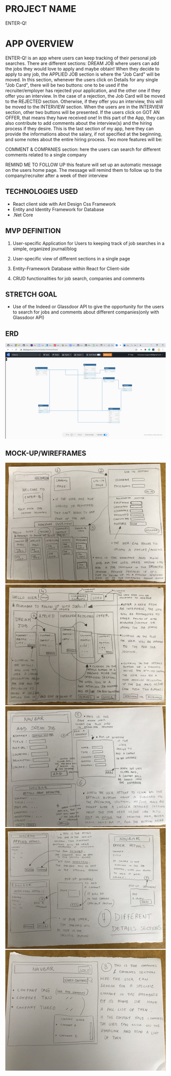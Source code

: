 # PROJECT NAME
ENTER-Q!


# APP OVERVIEW

ENTER-Q! is an app where users can keep tracking of their personal job searches. There are different sections:  DREAM JOB where users can add the jobs they would love to apply and maybe obtain! When they decide to apply to any job, the APPLIED JOB section is where the "Job Card" will be moved. In this section, whenever the users click on Details for any single "Job Card", there will be two buttons: one to be used if the recruiter/employer has rejected your application,  and the other one if they offer you an interview. In the case of a rejection, the Job Card will be moved to the REJECTED section. Otherwise, if they offer you an interview, this will be moved to the INTERVIEW section. When the users are in the INTERVIEW section, other two buttons will be presented. If the users click on GOT AN OFFER, that means they have received one! In this part of the App, they can also contribute to add comments about the interview(s) and the hiring process if they desire. This is the last section of my app, here they can provide the informations about the salary, if not specified at the beginning, and some notes about the entire hiring process. Two more features will be:  

COMMENT & COMPANIES section: here the users can search for different comments related to a single company

REMIND ME TO FOLLOW UP this feature will set up an automatic message on the users home page. The message will remind them to follow up to the company/recruiter after a week of their interview

## TECHNOLOGIES USED

- React client side with Ant Design Css Framework
- Entity and Identity Framework for Database 
- .Net Core 

## MVP DEFINITION

1. User-specific Application for Users to keeping track of job searches in a simple, organized journal/blog   

1. User-specific view of different sections in a single page  

1. Entity-Framework Database  within React for Client-side 

1. CRUD functionalities for job search, companies and comments   

## STRETCH GOAL

- Use of the Indeed or Glassdoor API to give the opportunity for the users to search for jobs and comments about different companies(only with Glassdoor API) 

## ERD

![ERD](/ReadMePictures/ERDCapstone.png)

## MOCK-UP/WIREFRAMES

![mkup](/ReadMePictures/IMG_1.JPG)
![mkup](/ReadMePictures/IMG_2.JPG)
![mkup](/ReadMePictures/IMG_3.JPG)
![mkup](/ReadMePictures/IMG_4.JPG)
![mkup](/ReadMePictures/IMG_5.JPG)

